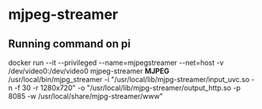 # mjpeg-streamer
## Running command on pi
docker run --it --privileged --name=mjpegstreamer --net=host -v /dev/video0:/dev/video0 mjpeg-streamer
**MJPEG**
/usr/local/bin/mjpg_streamer -i "/usr/local/lib/mjpg-streamer/input_uvc.so -n -f 30 -r 1280x720" -o "/usr/local/lib/mjpg-streamer/output_http.so -p 8085 -w /usr/local/share/mjpg-streamer/www"
